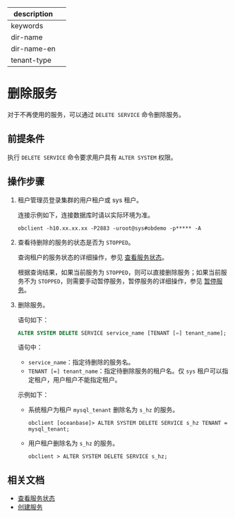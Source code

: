 |description||
|---|---|
|keywords||
|dir-name||
|dir-name-en||
|tenant-type||

# 删除服务

对于不再使用的服务，可以通过 `DELETE SERVICE` 命令删除服务。

## 前提条件

执行 `DELETE SERVICE` 命令要求用户具有 `ALTER SYSTEM` 权限。

## 操作步骤

1. 租户管理员登录集群的用户租户或 sys 租户。

   连接示例如下，连接数据库时请以实际环境为准。

   ```shell
   obclient -h10.xx.xx.xx -P2883 -uroot@sys#obdemo -p***** -A
   ```

2. 查看待删除的服务的状态是否为 `STOPPED`。

   查询租户的服务状态的详细操作，参见 [查看服务状态](200.view-service-status.md)。
  
   根据查询结果，如果当前服务为 `STOPPED`，则可以直接删除服务；如果当前服务不为 `STOPPED`，则需要手动暂停服务，暂停服务的详细操作，参见 [暂停服务](400.stop-service.md)。

3. 删除服务。

   语句如下：

   ```sql
   ALTER SYSTEM DELETE SERVICE service_name [TENANT [=] tenant_name];
   ```

   语句中：

   * `service_name`：指定待删除的服务名。
   * `TENANT [=] tenant_name`：指定待删除服务的租户名。仅 `sys` 租户可以指定租户，用户租户不能指定租户。

   示例如下：

   * 系统租户为租户 `mysql_tenant` 删除名为 `s_hz` 的服务。

      ```shell
      obclient [oceanbase]> ALTER SYSTEM DELETE SERVICE s_hz TENANT = mysql_tenant;
      ```

   * 用户租户删除名为 `s_hz` 的服务。

      ```shell
      obclient > ALTER SYSTEM DELETE SERVICE s_hz;
      ```

## 相关文档

* [查看服务状态](200.view-service-status.md)
* [创建服务](100.create-service.md)
